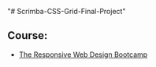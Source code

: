 

"# Scrimba-CSS-Grid-Final-Project" 

## Course:
- [The Responsive Web Design Bootcamp](https://scrimba.com/course/gresponsive)
